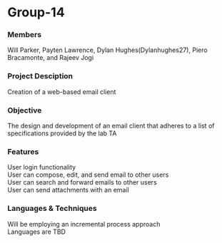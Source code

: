 # Group-14

### Members
Will Parker, Payten Lawrence, Dylan Hughes(Dylanhughes27), Piero Bracamonte, and Rajeev Jogi

### Project Desciption

Creation of a web-based email client

### Objective

The design and development of an email client that adheres to a list of specifications provided by the lab TA

### Features

User login functionality  
User can compose, edit, and send email to other users  
User can search and forward emails to other users  
User can send attachments with an email

### Languages & Techniques

Will be employing an incremental process approach  
Languages are TBD
